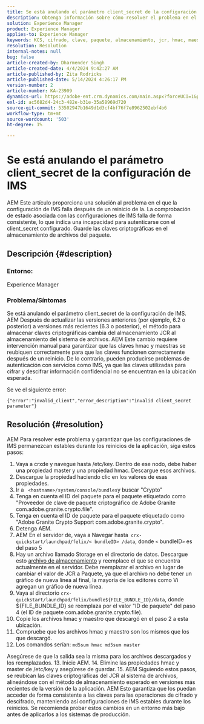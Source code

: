 ```yaml
---
title: Se está anulando el parámetro client_secret de la configuración de IMS
description: Obtenga información sobre cómo resolver el problema en el que client_secret de la configuración de IMS no se establece. Guarde las claves criptográficas en el almacenamiento de archivos del paquete.
solution: Experience Manager
product: Experience Manager
applies-to: Experience Manager
keywords: KCS, cifrado, clave, paquete, almacenamiento, jcr, hmac, maestro
resolution: Resolution
internal-notes: null
bug: false
article-created-by: Dharmender Singh
article-created-date: 4/4/2024 9:42:27 AM
article-published-by: Zita Rodricks
article-published-date: 5/14/2024 4:26:17 PM
version-number: 2
article-number: KA-23909
dynamics-url: https://adobe-ent.crm.dynamics.com/main.aspx?forceUCI=1&pagetype=entityrecord&etn=knowledgearticle&id=e9786ba5-67f2-ee11-904b-6045bd04ed02
exl-id: ac5682d4-24c3-482e-b31e-35a58969d720
source-git-commit: 53502947b1649d1d3cf4bf76f7e8962502ebf4b6
workflow-type: tm+mt
source-wordcount: '503'
ht-degree: 1%

---
```


# Se está anulando el parámetro client_secret de la configuración de IMS


AEM Este artículo proporciona una solución al problema en el que la configuración de IMS falla después de un reinicio de la. La comprobación de estado asociada con las configuraciones de IMS falla de forma consistente, lo que indica una incapacidad para autenticarse con el client_secret configurado. Guarde las claves criptográficas en el almacenamiento de archivos del paquete.

## Descripción {#description}


### Entorno:

Experience Manager

### Problema/Síntomas

Se está anulando el parámetro client_secret de la configuración de IMS.
AEM Después de actualizar las versiones anteriores (por ejemplo, 6.2 o posterior) a versiones más recientes (6.3 o posterior), el método para almacenar claves criptográficas cambia del almacenamiento JCR al almacenamiento del sistema de archivos. AEM Este cambio requiere intervención manual para garantizar que las claves hmac y maestras se reubiquen correctamente para que las claves funcionen correctamente después de un reinicio. De lo contrario, pueden producirse problemas de autenticación con servicios como IMS, ya que las claves utilizadas para cifrar y descifrar información confidencial no se encuentran en la ubicación esperada.

Se ve el siguiente error:


```
{"error":"invalid_client","error_description":"invalid client_secret parameter"}
```



## Resolución {#resolution}


AEM Para resolver este problema y garantizar que las configuraciones de IMS permanezcan estables durante los reinicios de la aplicación, siga estos pasos:

1. Vaya a crxde y navegue hasta /etc/key. Dentro de ese nodo, debe haber una propiedad master y una propiedad hmac. Descargue esos archivos.
2. Descargue la propiedad haciendo clic en los valores de esas propiedades.
3. Ir a ` <hostname>/system/console/bundles`y buscar &quot;Crypto&quot;
4. Tenga en cuenta el ID del paquete para el paquete etiquetado como &quot;Proveedor de clave de paquete criptográfico de Adobe Granite com.adobe.granite.crypto.file&quot;.
5. Tenga en cuenta el ID de paquete para el paquete etiquetado como &quot;Adobe Granite Crypto Support com.adobe.granite.crypto&quot;.
6. Detenga AEM.
7. AEM En el servidor de, vaya a Navegar hasta` crx-quickstart/launchpad/felix/< bundleID> /data`, donde `<`  bundleID`>`  es del paso 5
8. Hay un archivo llamado Storage en el directorio de datos. Descargue esto [archivo de almacenamiento](https://raw.githubusercontent.com/cqsupport/fix-instructions/master/move-crypto-keys/storage) y reemplace el que se encuentra actualmente en el servidor. Debe reemplazar el archivo en lugar de cambiar el valor de JCR a Paquete, ya que el archivo no debe tener un gráfico de nueva línea al final, la mayoría de los editores como Vi agregan un gráfico de nueva línea.
9. Vaya al directorio `crx-quickstart/launchpad/felix/bundle${FILE_BUNDLE_ID}/data`, donde ${FILE_BUNDLE_ID} se reemplaza por el valor &quot;ID de paquete&quot; del paso 4 (el ID de paquete com.adobe.granite.crypto.file).
10. Copie los archivos hmac y maestro que descargó en el paso 2 a esta ubicación.
11. Compruebe que los archivos hmac y maestro son los mismos que los que descargó.
12. Los comandos serían: `md5sum hmac md5sum master` 

   Asegúrese de que la salida sea la misma para los archivos descargados y los reemplazados.
13. Inicie AEM.
14. Elimine las propiedades hmac y master de /etc/key y asegúrese de guardar.
15. AEM Siguiendo estos pasos, se reubican las claves criptográficas del JCR al sistema de archivos, alineándose con el método de almacenamiento esperado en versiones más recientes de la versión de la aplicación. AEM Esto garantiza que los puedan acceder de forma consistente a las claves para las operaciones de cifrado y descifrado, manteniendo así configuraciones de IMS estables durante los reinicios. Se recomienda probar estos cambios en un entorno más bajo antes de aplicarlos a los sistemas de producción.
